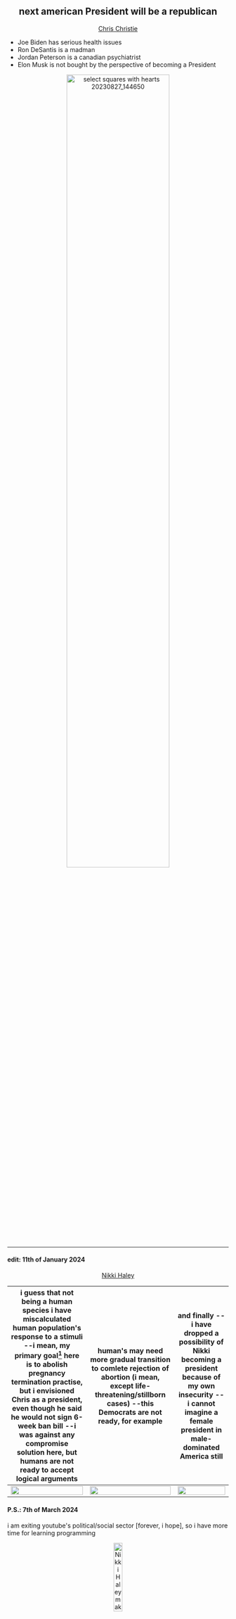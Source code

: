 ## <div align="center">next american President will be a republican</div>

<div align="center"><ins>Chris Christie</ins></div>


- Joe Biden has serious health issues
- Ron DeSantis is a madman
- Jordan Peterson is a canadian psychiatrist
- Elon Musk is not bought by the perspective of becoming a President

<p align="center">
 <img width="68%" alt="select squares with hearts 20230827_144650" title="select squares with hearts 20230827_144650" src="https://github.com/irulanCorrino/eggnog-dominance/assets/98284211/3375d852-1671-4368-a6e6-dbd5ba40940b">
</p>

---

#### edit: 11th of January 2024

<div align="center"><ins>Nikki Haley</ins></div>

i guess that not being a human species i have miscalculated human population's response to a stimuli --i mean, my primary goal[^1] here is to abolish pregnancy termination practise, but i envisioned Chris as a president, even though he said he would not sign 6-week ban bill --i was against any compromise solution here, but humans are not ready to accept logical arguments | human's may need more gradual transition to comlete rejection of abortion (i mean, except life-threatening/stillborn cases) --this Democrats are not ready, for example | and finally --i have dropped a possibility of Nikki becoming a president because of my own insecurity --i cannot imagine a female president in male-dominated America still
:-: | :-: | :-:
[<img src="https://img.youtube.com/vi/TGDgnuWzLY8/maxresdefault.jpg" width="100%">](https://www.youtube.com/watch?v=TGDgnuWzLY8) | [<img src="https://img.youtube.com/vi/nqsNb6TFMQM/maxresdefault.jpg" width="100%">](https://www.youtube.com/watch?v=nqsNb6TFMQM) | [<img src="https://img.youtube.com/vi/QJacful-tII/maxresdefault.jpg" width="100%">](https://www.youtube.com/watch?v=QJacful-tII)

#### P.S.: 7th of March 2024
i am exiting youtube's political/social sector [forever, i hope], so i have more time for learning programming
<a href="https://www.youtube.com/watch?v=X_5IXAEebo4">
 <p align="center">
  <img width="20%" alt="Nikki Haley making an announcement as she dropped out of race" title="Nikki Haley making an announcement as she dropped out of race" src="https://img.youtube.com/vi/X_5IXAEebo4/maxresdefault.jpg">
 </p>
</a>

<ins>Nikki Haley has dropped out of race [so no success for me with implementing an abortion ban now], i am recollecting my other time i had not had my promised reward --i had taken participation in youtube "Scott's bass lessons" channel's [giveaways](https://www.youtube.com/watch?v=0tGIUnCiNhQ) --i had completed a lot of their quests and had sent them a couple of sad messages ...but they had no real physical bass guitar for me to gift ...i had stopped watching their lessons back then</ins>

...so i have more time for real learning

[^1]: i had received this task as my first major task while i was an embrio --my amha gave it (here i use this word for 'God', its approximate translation is 'mother')











